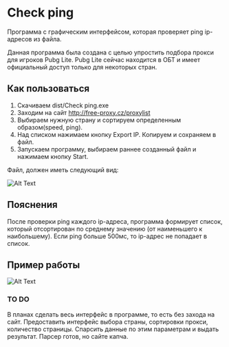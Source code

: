 # Check ping

Программа с графическим интерфейсом, которая проверяет ping ip-адресов из файла.

Данная программа была создана с целью упростить подбора прокси для игроков Pubg Lite. Pubg Lite сейчас находится в ОБТ и имеет официальный доступ только для некоторых стран. 

## Как пользоваться

1. Скачиваем dist/Check ping.exe
2. Заходим на сайт http://free-proxy.cz/proxylist
3. Выбираем нужную страну и сортируем определенным образом(speed, ping).
4. Над списком нажимаем кнопку Export IP. Копируем и сохраняем в файл.
5. Запускаем программу, выбираем раннее созданный файл и нажимаем кнопку Start.

Файл, должен иметь следующий вид:

![Alt Text](http://ipic.su/img/img7/fs/Snimok.1555671465.png)


## Пояснения

После проверки ping каждого ip-адреса, программа формирует список, который отсортирован по среднему значению (от наименьшего к наибольшему). Если ping больше 500мс, то ip-адрес не попадает в список.

## Пример работы

![Alt Text](http://ipic.su/img/img7/fs/check_ping.1555672316.gif)


### TO DO

В планах сделать весь интерфейс в программе, то есть без захода на сайт.
Предоставить интерфейс выбора страны, сортировки прокси, количество страницы. Спарсить данные по этим параметрам и выдать результат. Парсер готов, но сайте капча.